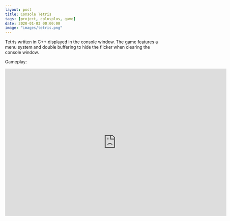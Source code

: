 ```yaml
---
layout: post
title: Console Tetris
tags: [project, cplusplus, game]
date: 2020-01-03 00:00:00
image: "images/tetris.png"
---
```


Tetris written in C++ displayed in the console window. The game features a menu system and double buffering to hide the flicker when clearing the console window.

Gameplay:
<iframe width="720" height="480" src="https://www.youtube.com/embed/ttDvk31IZRg" frameborder="0" allow="accelerometer; autoplay; encrypted-media; gyroscope; picture-in-picture" allowfullscreen>&nbsp</iframe>
